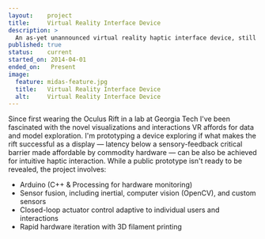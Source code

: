 ```yaml
---
layout:    project
title:     Virtual Reality Interface Device 
description: >
  An as-yet unannounced virtual reality haptic interface device, still in early prototyping as a personal project with private funding.
published: true
status:    current
started_on: 2014-04-01
ended_on:   Present
image:
  feature: midas-feature.jpg
  title:   Virtual Reality Interface Device
  alt:     Virtual Reality Interface Device
---
```

Since first wearing the Oculus Rift in a lab at Georgia Tech I've been fascinated with the novel visualizations and interactions VR affords for data and model exploration. I'm prototyping a device exploring if what makes the rift successful as a display &mdash; latency below a sensory-feedback critical barrier made affordable by commodity hardware &mdash; can be also be achieved for intuitive haptic interaction. While a public prototype isn't ready to be revealed, the project involves:

* Arduino (C++ & Processing for hardware monitoring)
* Sensor fusion, including inertial, computer vision (OpenCV), and custom sensors
* Closed-loop actuator control adaptive to individual users and interactions
* Rapid hardware iteration with 3D filament printing
  